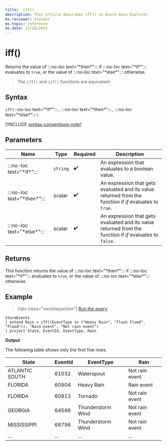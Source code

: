```yaml
---
title:  iff()
description: This article describes iff() in Azure Data Explorer.
ms.reviewer: alexans
ms.topic: reference
ms.date: 12/28/2022
---
```

# iff()

Returns the value of :::no-loc text="\*then\*"::: if :::no-loc text="\*if\*"::: evaluates to `true`,
or the value of :::no-loc text="\*else\*"::: otherwise.

> The `iff()` and `iif()` functions are equivalent

## Syntax

`iff(`:::no-loc text="\*if\*":::`,` :::no-loc text="\*then\*":::`,` :::no-loc text="\*else\*":::`)`

[!INCLUDE [syntax-conventions-note](../../includes/syntax-conventions-note.md)]

## Parameters

| Name | Type | Required | Description |
|--|--|--|--|
|:::no-loc text="\*if\*":::| `string` |  :heavy_check_mark: | An expression that evaluates to a boolean value.|
|:::no-loc text="\*then\*":::| scalar |  :heavy_check_mark: | An expression that gets evaluated and its value returned from the function if *if* evaluates to `true`.|
|:::no-loc text="\*else\*":::| scalar |  :heavy_check_mark: | An expression that gets evaluated and its value returned from the function if *if* evaluates to `false`.|

## Returns

This function returns the value of :::no-loc text="\*then\*"::: if :::no-loc text="\*if\*"::: evaluates to `true`,
or the value of :::no-loc text="\*else\*"::: otherwise.

## Example

> [!div class="nextstepaction"]
> <a href="https://dataexplorer.azure.com/clusters/help/databases/Samples?query=H4sIAAAAAAAAAwsuyS/KdS1LzSsp5qpRSK0oSc1LUQhKzMxTsFXITEvT0ADLhVQWpCoAxTSUPFITyyrBCpR0FJTcchKLMxTccvLzUyBcEENTE8gEG5EK0guS8MsvUShCiGgCrSooys9KTS5RCC5JLEnVUQBb45kCZYDs0wHbAgAA0TJCoAAAAA==" target="_blank">Run the query</a>

```kusto
StormEvents
| extend Rain = iff((EventType in ("Heavy Rain", "Flash Flood", "Flood")), "Rain event", "Not rain event")
| project State, EventId, EventType, Rain
```

**Output**

The following table shows only the first five rows.

|State|EventId|EventType|Rain|
|--|--|--|--|
|ATLANTIC SOUTH| 61032 |Waterspout |Not rain event|
|FLORIDA| 60904 |Heavy Rain |Rain event|
|FLORIDA| 60913 |Tornado |Not rain event|
|GEORGIA| 64588 |Thunderstorm Wind |Not rain event|
|MISSISSIPPI| 68796 |Thunderstorm Wind |Not rain event|
|...|...|...|...|
